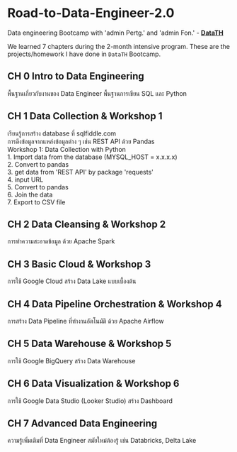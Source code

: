 # Road-to-Data-Engineer-2.0

Data engineering Bootcamp with 'admin Pertg.' and 'admin Fon.' - **[DataTH](https://school.datath.com/)**

We learned 7 chapters during the 2-month intensive program. These are the projects/homework I have done in `DataTH` Bootcamp.

## CH 0 Intro to Data Engineering
  พื้นฐานเกี่ยวกับงานของ Data Engineer
  พื้นฐานการเขียน SQL และ Python
  
## CH 1 Data Collection & Workshop 1
  เรียนรู้การสร้าง database ที่ sqlfiddle.com\
  การดึงข้อมูลจากแหล่งข้อมูลต่าง ๆ เช่น REST API ด้วย Pandas\
  Workshop 1: Data Collection with Python\
    1. Import data from the database (MYSQL_HOST = x.x.x.x)\
    2. Convert to pandas\
    3. get data from 'REST API' by package 'requests'\
    4. input URL\
    5. Convert to pandas\
    6. Join the data\
    7. Export to CSV file
    
## CH 2 Data Cleansing & Workshop 2
  การทำความสะอาดข้อมูล ด้วย Apache Spark
  
## CH 3 Basic Cloud & Workshop 3
  การใช้ Google Cloud สร้าง Data Lake แบบเบื้องต้น
  
## CH 4 Data Pipeline Orchestration & Workshop 4
  การสร้าง Data Pipeline ที่ทำงานอัตโนมัติ ด้วย Apache Airflow
  
## CH 5 Data Warehouse & Workshop 5
  การใช้ Google BigQuery สร้าง Data Warehouse
  
## CH 6 Data Visualization & Workshop 6
  การใช้ Google Data Studio (Looker Studio) สร้าง Dashboard
  
## CH 7 Advanced Data Engineering
  ความรู้เพิ่มเติมที่ Data Engineer สมัยใหม่ต้องรู้ เช่น Databricks, Delta Lake
